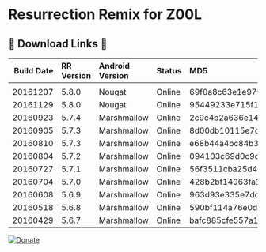 # Resurrection Remix for Z00L

## &#x1F534; Download Links &#x1F534;

|Build Date|RR Version|Android Version|Status|MD5|Download Link
|----:|:-----|:-----|:-----|:-----|:-----|
| |
|20161207|5.8.0|Nougat|Online|69f0a8c63e1e97952a67b4ad8befce7c|[Download](https://basketbuild.com/filedl/devs?dev=Fabb2303&dl=Fabb2303/ResurrectionRemix/Z00L/ResurrectionRemix-N-v5.8.0-20161207-Z00L.zip)
|20161129|5.8.0|Nougat|Online|95449233e715f190ef71a1bd20bb4f21|[Download](https://basketbuild.com/filedl/devs?dev=Fabb2303&dl=Fabb2303/ResurrectionRemix/Z00L/ResurrectionRemix-N-v5.8.0-20161129-Z00L.zip)
|20160923|5.7.4|Marshmallow|Online|2c9c4b2a636e143f29bf6a6fc3d1a779|[Download](https://basketbuild.com/filedl/devs?dev=Fabb2303&dl=Fabb2303/ResurrectionRemix/Z00L/ResurrectionRemix-M-v5.7.4-20160923-Z00L.zip)
|20160905|5.7.3|Marshmallow|Online|8d00db10115e7dda0578a955314c41d1|[Download](https://basketbuild.com/filedl/devs?dev=Fabb2303&dl=Fabb2303/ResurrectionRemix/Z00L/ResurrectionRemix-M-v5.7.3-20160905-Z00L.zip)
|20160810|5.7.3|Marshmallow|Online|e68b44a4bc84b38b57c9b6b15b9b6fc1|[Download](https://basketbuild.com/filedl/devs?dev=Fabb2303&dl=Fabb2303/ResurrectionRemix/Z00L/ResurrectionRemix-M-v5.7.3-20160810-Z00L.zip)
|20160804|5.7.2|Marshmallow|Online|094103c69d0c9d0584feed1dcbeed416|[Download](https://basketbuild.com/filedl/devs?dev=Fabb2303&dl=Fabb2303/ResurrectionRemix/Z00L/ResurrectionRemix-M-v5.7.2-20160804-Z00L.zip)
|20160727|5.7.1|Marshmallow|Online|56f3511cba25d494f700d1202bf6fc07|[Download](https://basketbuild.com/filedl/devs?dev=Fabb2303&dl=Fabb2303/ResurrectionRemix/Z00L/ResurrectionRemix-M-v5.7.1-20160727-Z00L.zip)
|20160704|5.7.0|Marshmallow|Online|428b2bf14063fa1d8e8dbf5b48f80e65|[Download](https://basketbuild.com/filedl/devs?dev=Fabb2303&dl=Fabb2303/ResurrectionRemix/Z00L/ResurrectionRemix-M-v5.7.0-20160704-Z00L.zip)
|20160608|5.6.9|Marshmallow|Online|963d93e335e7dceb975179ad09b8a04b|[Download](https://basketbuild.com/filedl/devs?dev=Fabb2303&dl=Fabb2303/ResurrectionRemix/Z00L/ResurrectionRemix-M-v5.6.9-20160608-Z00L.zip)
|20160518|5.6.8|Marshmallow|Online|590bf114a76e0dbb92502199d05dc519|[Download](https://basketbuild.com/filedl/devs?dev=Fabb2303&dl=Fabb2303/ResurrectionRemix/Z00L/ResurrectionRemix-M-v5.6.8-20160518-Z00L.zip)
|20160429|5.6.7|Marshmallow|Online|bafc885cfe557a14f1674a535c196ee7|[Download](https://basketbuild.com/filedl/devs?dev=Fabb2303&dl=Fabb2303/ResurrectionRemix/Z00L/ResurrectionRemix-M-v5.6.7-20160429-Z00L.zip)
[![Donate](https://img.shields.io/badge/donate-on%20paypal-009cde.svg?maxAge=86400)](https://goo.gl/DS0iqC)
